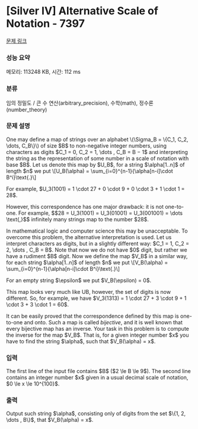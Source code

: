 # [Silver IV] Alternative Scale of Notation - 7397 

[문제 링크](https://www.acmicpc.net/problem/7397) 

### 성능 요약

메모리: 113248 KB, 시간: 112 ms

### 분류

임의 정밀도 / 큰 수 연산(arbitrary_precision), 수학(math), 정수론(number_theory)

### 문제 설명

<p>One may define a map of strings over an alphabet \(\Sigma_B = \{C_1, C_2, \dots, C_B\}\) of size $B$ to non-negative integer numbers, using characters as digits $C_1 = 0, C_2 = 1, \dots , C_B = B − 1$ and interpreting the string as the representation of some number in a scale of notation with base $B$. Let us denote this map by $U_B$, for a string $\alpha[1..n]$ of length $n$ we put \[U_B(\alpha) = \sum_{i=0}^{n-1}{\alpha[n-i]\cdot B^i}\text{.}\]</p>

<p>For example, $U_3(1001) = 1 \cdot 27 + 0 \cdot 9 + 0 \cdot 3 + 1 \cdot 1 = 28$.</p>

<p>However, this correspondence has one major drawback: it is not one-to-one. For example, $$28 = U_3(1001) = U_3(01001) = U_3(001001) = \dots \text{,}$$ infinitely many strings map to the number $28$.</p>

<p>In mathematical logic and computer science this may be unacceptable. To overcome this problem, the alternative interpretation is used. Let us interpret characters as digits, but in a slightly different way: $C_1 = 1, C_2 = 2, \dots , C_B = B$. Note that now we do not have $0$ digit, but rather we have a rudiment $B$ digit. Now we define the map $V_B$ in a similar way, for each string $\alpha[1..n]$ of length $n$ we put \[V_B(\alpha) = \sum_{i=0}^{n-1}{\alpha[n-i]\cdot B^i}\text{.}\]</p>

<p>For an empty string $\epsilon$ we put $V_B(\epsilon) = 0$.</p>

<p>This map looks very much like UB, however, the set of digits is now different. So, for example, we have $V_3(1313) = 1 \cdot 27 + 3 \cdot 9 + 1 \cdot 3 + 3 \cdot 1 = 60$.</p>

<p>It can be easily proved that the correspondence defined by this map is one-to-one and onto. Such a map is called <em>bijective</em>, and it is well known that every bijective map has an inverse. Your task in this problem is to compute the inverse for the map $V_B$. That is, for a given integer number $x$ you have to find the string $\alpha$, such that $V_B(\alpha) = x$.</p>

### 입력 

 <p>The first line of the input file contains $B$ ($2 \le B \le 9$). The second line contains an integer number $x$ given in a usual decimal scale of notation, $0 \le x \le 10^{100}$.</p>

### 출력 

 <p>Output such string $\alpha$, consisting only of digits from the set $\{1, 2, \dots , B\}$, that $V_B(\alpha) = x$.</p>

